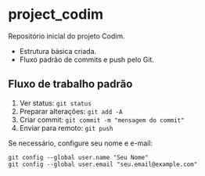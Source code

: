 # project_codim

Repositório inicial do projeto Codim.

- Estrutura básica criada.
- Fluxo padrão de commits e push pelo Git.

## Fluxo de trabalho padrão
1. Ver status: `git status`
2. Preparar alterações: `git add -A`
3. Criar commit: `git commit -m "mensagem do commit"`
4. Enviar para remoto: `git push`

Se necessário, configure seu nome e e-mail:
```
git config --global user.name "Seu Nome"
git config --global user.email "seu.email@example.com"
```